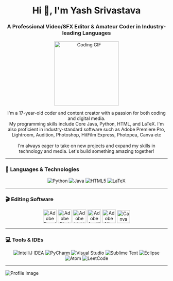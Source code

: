 <h1 align="center">Hi 👋, I'm Yash Srivastava</h1>
<h3 align="center">A Professional Video/SFX Editor & Amateur Coder in Industry-leading Languages</h3>

<p align="center">
  <img width="200" src="https://media1.giphy.com/media/v1.Y2lkPTc5MGI3NjExNjFhNXYyb2Zrcmh6ZGQzOG84MGhuM2gzN3ZkdnNzbGl0Z3ZpanE4OSZlcD12MV9pbnRlcm5hbF9naWZfYnlfaWQmY3Q9cw/UCQ5LookOT2ufbsGiT/giphy.webp" alt="Coding GIF"/>
</p>

<div align="center">
  <p style="max-width: 700px; text-align: center;">
    I'm a 17-year-old coder and content creator with a passion for both coding and digital media. 
    <br>
    My programming skills include Core Java, Python, HTML, and LaTeX. I'm also proficient in industry-standard software such as Adobe Premiere Pro, Lightroom, Audition, Photoshop, HitFilm Express, Photopea, Canva etc
    <br><br>
    I'm always eager to take on new projects and expand my skills in technology and media. Let's build something amazing together!
  </p>
</div>

---

### 🚀 **Languages & Technologies**

<p align="center">
  <img src="https://img.shields.io/badge/python-3670A0?logo=python&logoColor=ffdd54" alt="Python"/>
  <img src="https://img.shields.io/badge/java-%23ED8B00.svg?logo=java&logoColor=white" alt="Java"/>
  <img src="https://img.shields.io/badge/HTML5-E34F26?style=flat&logo=html5&logoColor=white" alt="HTML5"/>
  <img src="https://img.shields.io/badge/latex-%23008080.svg?logo=latex&logoColor=white" alt="LaTeX"/>
</p>

---

### 🎬 **Editing Software**

<p align="center">
  <img src="https://github.com/user-attachments/assets/756f08f9-b4b8-47d3-ac12-3e187a162c57" alt="Adobe Premiere Pro" width="42"/>
  <img src="https://github.com/user-attachments/assets/45e3b0b8-3165-4cdf-9cac-91109addeb13" alt="Adobe Photoshop" width="42"/>
  <img src="https://github.com/user-attachments/assets/6712a60b-570e-4661-9046-ba2cb10e63b5" alt="Adobe Lightroom" width="42"/>
  <img src="https://github.com/user-attachments/assets/9a3d32bb-04fc-4710-be25-65f5457d1bae" alt="Adobe Audition" width="42"/>
  <img src="https://github.com/user-attachments/assets/31556783-721c-4806-a721-08f719259047" alt="Adobe After Effects" width="42"/>
  <img src="https://github.com/user-attachments/assets/66535a61-8271-4325-ba6b-4817361a6af8" alt="Canva" width="40"/>
</p>

</p>

---

### 💻 **Tools & IDEs**

<p align="center">
  <img src="https://img.shields.io/badge/IntelliJIDEA-000000.svg?logo=intellij-idea&logoColor=white" alt="IntelliJ IDEA"/>
  <img src="https://img.shields.io/badge/pycharm-143?logo=pycharm&logoColor=black&color=black&labelColor=green" alt="PyCharm"/>
  <img src="https://img.shields.io/badge/Visual%20Studio-5C2D91.svg?logo=visual-studio&logoColor=white" alt="Visual Studio"/>
  <img src="https://img.shields.io/badge/sublime_text-%23575757.svg?logo=sublime-text&logoColor=important" alt="Sublime Text"/>
  <img src="https://img.shields.io/badge/Eclipse-FE7A16.svg?logo=Eclipse&logoColor=white" alt="Eclipse"/>
  <img src="https://img.shields.io/badge/Atom-%2366595C.svg?logo=atom&logoColor=white" alt="Atom"/>
  <img src="https://img.shields.io/badge/LeetCode-000000?logo=LeetCode&logoColor=#d16c06" alt="LeetCode"/>
</p>

---

![Profile Image](https://github.com/user-attachments/assets/7937b375-4de0-43b3-9dd3-84974459a40b)
